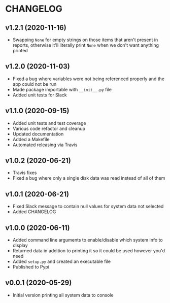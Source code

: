 # CHANGELOG

## v1.2.1 (2020-11-16)

* Swapping `None` for empty strings on those items that aren't present in reports, otherwise it'll literally print `None` when we don't want anything printed

## v1.2.0 (2020-11-03)

* Fixed a bug where variables were not being referenced properly and the app could not be run
* Made package importable with `__init__.py` file
* Added unit tests for Slack

## v1.1.0 (2020-09-15)

* Added unit tests and test coverage
* Various code refactor and cleanup
* Updated documentation
* Added a Makefile
* Automated releasing via Travis

## v1.0.2 (2020-06-21)

* Travis fixes
* Fixed a bug where only a single disk data was read instead of all of them

## v1.0.1 (2020-06-21)

* Fixed Slack message to contain null values for system data not selected
* Added CHANGELOG

## v1.0.0 (2020-06-11)

* Added command line arguments to enable/disable which system info to display
* Returned data in addition to printing it so it could be used however you'd need
* Added `setup.py` and created an executable file
* Published to Pypi

## v0.0.1 (2020-05-29)

* Initial version printing all system data to console

